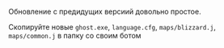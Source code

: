 
Обновление с предидущих версиий довольно простое.

Скопируйте новые `ghost.exe`, `language.cfg`, `maps/blizzard.j`, `maps/common.j` в папку со своим ботом
